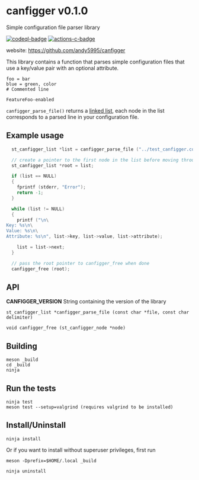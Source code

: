 # canfigger v0.1.0

Simple configuration file parser library

[![codeql-badge]][codeql-url]
[![actions-c-badge]][actions-c-url]

[codeql-badge]: https://github.com/andy5995/canfigger/workflows/CodeQL/badge.svg
[codeql-url]: https://github.com/andy5995/canfigger/actions?query=workflow%3ACodeQL
[actions-c-badge]: https://github.com/andy5995/canfigger/actions/workflows/c-cpp.yml/badge.svg
[actions-c-url]: https://github.com/andy5995/canfigger/actions/workflows/c-cpp.yml

website: https://github.com/andy5995/canfigger

This library contains a function that parses simple configuration files
that use a key/value pair with an optional attribute.

```
foo = bar
blue = green, color
# Commented line

FeatureFoo-enabled
```

`canfigger_parse_file()` returns a [linked
list](https://www.learn-c.org/en/Linked_lists), each node in the list
corresponds to a parsed line in your configuration file.

## Example usage

```c
  st_canfigger_list *list = canfigger_parse_file ("../test_canfigger.conf", ',');

  // create a pointer to the first node in the list before moving through the list
  st_canfigger_list *root = list;

  if (list == NULL)
  {
    fprintf (stderr, "Error");
    return -1;
  }

  while (list != NULL)
  {
    printf ("\n\
Key: %s\n\
Value: %s\n\
Attribute: %s\n", list->key, list->value, list->attribute);

    list = list->next;
  }

  // pass the root pointer to canfigger_free when done
  canfigger_free (root);
```

## API

**CANFIGGER_VERSION** String containing the version of the library

`st_canfigger_list *canfigger_parse_file (const char *file, const char delimiter)`

`void canfigger_free (st_canfigger_node *node)`

## Building

```
meson _build
cd _build
ninja
```

## Run the tests

```
ninja test
meson test --setup=valgrind (requires valgrind to be installed)
```

## Install/Uninstall

```
ninja install
```

Or if you want to install without superuser privileges, first run

    meson -Dprefix=$HOME/.local _build

```
ninja uninstall
```
